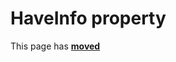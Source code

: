 # HaveInfo property

This page has [**moved**](https://lib-docs.delphidabbler.com/VerInfo/3/API/TPJVersionInfo-HaveInfo)